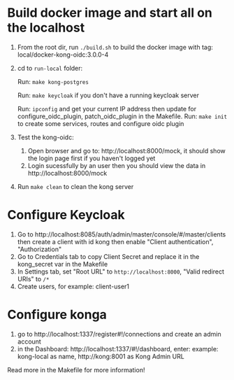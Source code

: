 # Build docker image and start all on the localhost
1. From the root dir, run `./build.sh` to build the docker image with tag: local/docker-kong-oidc:3.0.0-4
2. cd to `run-local` folder:
    
    Run: `make kong-postgres`
    
    Run: `make keycloak` if you don't have a running keycloak server
    
    Run: `ipconfig` and  get your current IP address then update for configure_oidc_plugin, patch_oidc_plugin in the Makefile.
    Run: `make init` to create some services, routes and configure oidc plugin

3. Test the kong-oidc:
   1. Open browser and go to: http://localhost:8000/mock, it should show the login page first if you haven't logged yet
   2. Login sucessfully by an user then you should view the data in http://localhost:8000/mock

4. Run `make clean` to clean the kong server

# Configure Keycloak
1.  Go to http://localhost:8085/auth/admin/master/console/#/master/clients then create a client with id kong then enable "Client authentication", "Authorization" 
2. Go to Credentials tab to copy Client Secret and replace it in the kong_secret var in the Makefile
3. In Settings tab, set "Root URL" to `http://localhost:8000`, "Valid redirect URIs" to `/*`
4. Create users, for example: client-user1
# Configure konga
1.  go to http://localhost:1337/register#!/connections and create an admin account
2.  in the Dashboard: http://localhost:1337/#!/dashboard, enter: example: kong-local as name, http://kong:8001 as Kong Admin URL

   Read more in the Makefile for more information!
